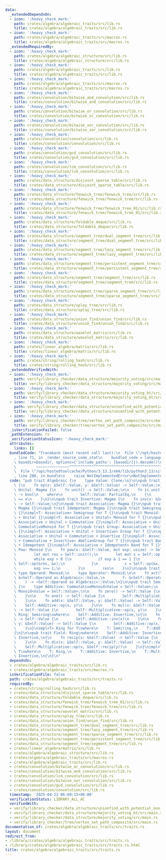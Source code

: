 ```yaml
---
data:
  _extendedDependsOn:
  - icon: ':heavy_check_mark:'
    path: crates/algebra/algebraic_traits/src/lib.rs
    title: crates/algebra/algebraic_traits/src/lib.rs
  - icon: ':heavy_check_mark:'
    path: crates/algebra/algebraic_traits/src/macros.rs
    title: crates/algebra/algebraic_traits/src/macros.rs
  _extendedRequiredBy:
  - icon: ':heavy_check_mark:'
    path: crates/algebra/algebraic_structure/src/lib.rs
    title: crates/algebra/algebraic_structure/src/lib.rs
  - icon: ':heavy_check_mark:'
    path: crates/algebra/algebraic_traits/src/lib.rs
    title: crates/algebra/algebraic_traits/src/lib.rs
  - icon: ':heavy_check_mark:'
    path: crates/algebra/algebraic_traits/src/macros.rs
    title: crates/algebra/algebraic_traits/src/macros.rs
  - icon: ':heavy_check_mark:'
    path: crates/convolution/bitwise_and_convolution/src/lib.rs
    title: crates/convolution/bitwise_and_convolution/src/lib.rs
  - icon: ':heavy_check_mark:'
    path: crates/convolution/bitwise_or_convolution/src/lib.rs
    title: crates/convolution/bitwise_or_convolution/src/lib.rs
  - icon: ':heavy_check_mark:'
    path: crates/convolution/bitwise_xor_convolution/src/lib.rs
    title: crates/convolution/bitwise_xor_convolution/src/lib.rs
  - icon: ':heavy_check_mark:'
    path: crates/convolution/convolution/src/lib.rs
    title: crates/convolution/convolution/src/lib.rs
  - icon: ':heavy_check_mark:'
    path: crates/convolution/gcd_convolution/src/lib.rs
    title: crates/convolution/gcd_convolution/src/lib.rs
  - icon: ':heavy_check_mark:'
    path: crates/convolution/lcm_convolution/src/lib.rs
    title: crates/convolution/lcm_convolution/src/lib.rs
  - icon: ':heavy_check_mark:'
    path: crates/data_structure/disjoint_sparse_table/src/lib.rs
    title: crates/data_structure/disjoint_sparse_table/src/lib.rs
  - icon: ':heavy_check_mark:'
    path: crates/data_structure/fenwick_tree/fenwick_tree/src/lib.rs
    title: crates/data_structure/fenwick_tree/fenwick_tree/src/lib.rs
  - icon: ':heavy_check_mark:'
    path: crates/data_structure/fenwick_tree/fenwick_tree_01/src/lib.rs
    title: crates/data_structure/fenwick_tree/fenwick_tree_01/src/lib.rs
  - icon: ':heavy_check_mark:'
    path: crates/data_structure/foldable_deque/src/lib.rs
    title: crates/data_structure/foldable_deque/src/lib.rs
  - icon: ':heavy_check_mark:'
    path: crates/data_structure/segment_tree/dual_segment_tree/src/lib.rs
    title: crates/data_structure/segment_tree/dual_segment_tree/src/lib.rs
  - icon: ':heavy_check_mark:'
    path: crates/data_structure/segment_tree/lazy_segment_tree/src/lib.rs
    title: crates/data_structure/segment_tree/lazy_segment_tree/src/lib.rs
  - icon: ':heavy_check_mark:'
    path: crates/data_structure/segment_tree/persistent_segment_tree/src/lib.rs
    title: crates/data_structure/segment_tree/persistent_segment_tree/src/lib.rs
  - icon: ':heavy_check_mark:'
    path: crates/data_structure/segment_tree/segment_tree/src/lib.rs
    title: crates/data_structure/segment_tree/segment_tree/src/lib.rs
  - icon: ':heavy_check_mark:'
    path: crates/data_structure/segment_tree/sparse_segment_tree/src/lib.rs
    title: crates/data_structure/segment_tree/sparse_segment_tree/src/lib.rs
  - icon: ':heavy_check_mark:'
    path: crates/data_structure/splay_tree/src/lib.rs
    title: crates/data_structure/splay_tree/src/lib.rs
  - icon: ':heavy_check_mark:'
    path: crates/data_structure/union_find/union_find/src/lib.rs
    title: crates/data_structure/union_find/union_find/src/lib.rs
  - icon: ':heavy_check_mark:'
    path: crates/data_structure/wavelet_matrix/src/lib.rs
    title: crates/data_structure/wavelet_matrix/src/lib.rs
  - icon: ':heavy_check_mark:'
    path: crates/linear_algebra/matrix/src/lib.rs
    title: crates/linear_algebra/matrix/src/lib.rs
  - icon: ':heavy_check_mark:'
    path: crates/string/rolling_hash/src/lib.rs
    title: crates/string/rolling_hash/src/lib.rs
  _extendedVerifiedWith:
  - icon: ':heavy_check_mark:'
    path: verify/library_checker/data_structure/majority_voting/src/main.rs
    title: verify/library_checker/data_structure/majority_voting/src/main.rs
  - icon: ':heavy_check_mark:'
    path: verify/library_checker/data_structure/majority_voting_bt/src/main.rs
    title: verify/library_checker/data_structure/majority_voting_bt/src/main.rs
  - icon: ':heavy_check_mark:'
    path: verify/library_checker/data_structure/unionfind_with_potential_non_commutative_group/src/main.rs
    title: verify/library_checker/data_structure/unionfind_with_potential_non_commutative_group/src/main.rs
  - icon: ':heavy_check_mark:'
    path: verify/library_checker/tree/vertex_set_path_composite/src/main.rs
    title: verify/library_checker/tree/vertex_set_path_composite/src/main.rs
  _isVerificationFailed: false
  _pathExtension: rs
  _verificationStatusIcon: ':heavy_check_mark:'
  attributes:
    links: []
  bundledCode: "Traceback (most recent call last):\n  File \"/opt/hostedtoolcache/Python/3.13.3/x64/lib/python3.13/site-packages/onlinejudge_verify/documentation/build.py\"\
    , line 71, in _render_source_code_stat\n    bundled_code = language.bundle(stat.path,\
    \ basedir=basedir, options={'include_paths': [basedir]}).decode()\n          \
    \         ~~~~~~~~~~~~~~~^^^^^^^^^^^^^^^^^^^^^^^^^^^^^^^^^^^^^^^^^^^^^^^^^^^^^^^^^^^^^^^^^^\n\
    \  File \"/opt/hostedtoolcache/Python/3.13.3/x64/lib/python3.13/site-packages/onlinejudge_verify/languages/rust.py\"\
    , line 288, in bundle\n    raise NotImplementedError\nNotImplementedError\n"
  code: "pub trait Algebraic {\n    type Value: Clone;\n}\n\npub trait Magma: Algebraic\
    \ {\n    fn op(x: &Self::Value, y: &Self::Value) -> Self::Value;\n}\n\npub trait\
    \ Unital: Magma {\n    fn unit() -> Self::Value;\n\n    fn is_unit(x: &Self::Value)\
    \ -> bool\n    where\n        Self::Value: PartialEq,\n    {\n        &Self::unit()\
    \ == x\n    }\n}\n\npub trait Invertive: Magma {\n    fn inv(x: &Self::Value)\
    \ -> Self::Value;\n}\n\npub trait Associative: Magma {}\n\npub trait Commutative:\
    \ Magma {}\n\npub trait Idempotent: Magma {}\n\npub trait Semigroup: Associative\
    \ {}\nimpl<T: Associative> Semigroup for T {}\n\npub trait Monoid: Associative\
    \ + Unital {}\nimpl<T: Associative + Unital> Monoid for T {}\n\npub trait CommutativeMonoid:\
    \ Associative + Unital + Commutative {}\nimpl<T: Associative + Unital + Commutative>\
    \ CommutativeMonoid for T {}\n\npub trait Group: Associative + Unital + Invertive\
    \ {}\nimpl<T: Associative + Unital + Invertive> Group for T {}\n\npub trait AbelianGroup:\
    \ Associative + Unital + Commutative + Invertive {}\nimpl<T: Associative + Unital\
    \ + Commutative + Invertive> AbelianGroup for T {}\n\npub trait Band: Associative\
    \ + Idempotent {}\nimpl<T: Associative + Idempotent> Band for T {}\n\npub trait\
    \ Pow: Monoid {\n    fn pow(x: &Self::Value, mut exp: usize) -> Self::Value {\n\
    \        let mut res = Self::unit();\n        let mut x = Self::op(&res, x);\n\
    \        while exp > 0 {\n            if exp & 1 == 1 {\n                res =\
    \ Self::op(&res, &x);\n            }\n            x = Self::op(&x, &x);\n    \
    \        exp >>= 1;\n        }\n        res\n    }\n}\n\npub trait Act {\n   \
    \ type Operand: Monoid;\n    type Operator: Monoid;\n\n    fn act(\n        x:\
    \ &<Self::Operand as Algebraic>::Value,\n        f: &<Self::Operator as Algebraic>::Value,\n\
    \    ) -> <Self::Operand as Algebraic>::Value;\n}\n\npub trait Semiring: Algebraic\
    \ {\n    type Additive: CommutativeMonoid<Value = Self::Value>;\n    type Multiplicative:\
    \ Monoid<Value = Self::Value>;\n\n    fn zero() -> Self::Value {\n        Self::Additive::unit()\n\
    \    }\n\n    fn one() -> Self::Value {\n        Self::Multiplicative::unit()\n\
    \    }\n\n    fn add(x: &Self::Value, y: &Self::Value) -> Self::Value {\n    \
    \    Self::Additive::op(x, y)\n    }\n\n    fn mul(x: &Self::Value, y: &Self::Value)\
    \ -> Self::Value {\n        Self::Multiplicative::op(x, y)\n    }\n}\n\npub trait\
    \ Ring: Semiring\nwhere\n    Self::Additive: Invertive,\n{\n    fn neg(x: &Self::Value)\
    \ -> Self::Value {\n        Self::Additive::inv(x)\n    }\n\n    fn sub(x: &Self::Value,\
    \ y: &Self::Value) -> Self::Value {\n        Self::Additive::op(x, &Self::neg(y))\n\
    \    }\n}\nimpl<T> Ring for T\nwhere\n    T: Semiring,\n    T::Additive: Invertive,\n\
    {\n}\n\npub trait Field: Ring\nwhere\n    Self::Additive: Invertive,\n    Self::Multiplicative:\
    \ Invertive,\n{\n    fn recip(x: &Self::Value) -> Self::Value {\n        Self::Multiplicative::inv(x)\n\
    \    }\n\n    fn div(x: &Self::Value, y: &Self::Value) -> Self::Value {\n    \
    \    Self::Multiplicative::op(x, &Self::recip(y))\n    }\n}\nimpl<T> Field for\
    \ T\nwhere\n    T: Ring,\n    T::Additive: Invertive,\n    T::Multiplicative:\
    \ Invertive,\n{\n}\n"
  dependsOn:
  - crates/algebra/algebraic_traits/src/lib.rs
  - crates/algebra/algebraic_traits/src/macros.rs
  isVerificationFile: false
  path: crates/algebra/algebraic_traits/src/traits.rs
  requiredBy:
  - crates/string/rolling_hash/src/lib.rs
  - crates/data_structure/disjoint_sparse_table/src/lib.rs
  - crates/data_structure/foldable_deque/src/lib.rs
  - crates/data_structure/fenwick_tree/fenwick_tree_01/src/lib.rs
  - crates/data_structure/fenwick_tree/fenwick_tree/src/lib.rs
  - crates/data_structure/wavelet_matrix/src/lib.rs
  - crates/data_structure/splay_tree/src/lib.rs
  - crates/data_structure/union_find/union_find/src/lib.rs
  - crates/data_structure/segment_tree/dual_segment_tree/src/lib.rs
  - crates/data_structure/segment_tree/lazy_segment_tree/src/lib.rs
  - crates/data_structure/segment_tree/sparse_segment_tree/src/lib.rs
  - crates/data_structure/segment_tree/persistent_segment_tree/src/lib.rs
  - crates/data_structure/segment_tree/segment_tree/src/lib.rs
  - crates/linear_algebra/matrix/src/lib.rs
  - crates/algebra/algebraic_structure/src/lib.rs
  - crates/algebra/algebraic_traits/src/macros.rs
  - crates/algebra/algebraic_traits/src/lib.rs
  - crates/convolution/bitwise_or_convolution/src/lib.rs
  - crates/convolution/bitwise_and_convolution/src/lib.rs
  - crates/convolution/lcm_convolution/src/lib.rs
  - crates/convolution/bitwise_xor_convolution/src/lib.rs
  - crates/convolution/gcd_convolution/src/lib.rs
  - crates/convolution/convolution/src/lib.rs
  timestamp: '2025-04-22 06:09:15+00:00'
  verificationStatus: LIBRARY_ALL_AC
  verifiedWith:
  - verify/library_checker/data_structure/unionfind_with_potential_non_commutative_group/src/main.rs
  - verify/library_checker/data_structure/majority_voting_bt/src/main.rs
  - verify/library_checker/data_structure/majority_voting/src/main.rs
  - verify/library_checker/tree/vertex_set_path_composite/src/main.rs
documentation_of: crates/algebra/algebraic_traits/src/traits.rs
layout: document
redirect_from:
- /library/crates/algebra/algebraic_traits/src/traits.rs
- /library/crates/algebra/algebraic_traits/src/traits.rs.html
title: crates/algebra/algebraic_traits/src/traits.rs
---
```

